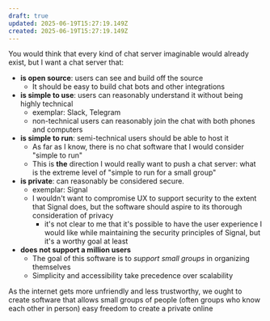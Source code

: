 ```yaml
---
draft: true
updated: 2025-06-19T15:27:19.149Z
created: 2025-06-19T15:27:19.149Z
---
```

You would think that every kind of chat server imaginable would already exist, but I want a chat server that:

- **is open source**: users can see and build off the source
	- It should be easy to build chat bots and other integrations
- **is simple to use**: users can reasonably understand it without being highly technical
	- exemplar: Slack, Telegram
	- non-technical users can reasonably join the chat with both phones and computers
- **is simple to run**: semi-technical users should be able to host it
	- As far as I know, there is no chat software that I would consider "simple to run"
	- This is **the** direction I would really want to push a chat server: what is the extreme level of "simple to run for a small group"
- **is private**: can reasonably be considered secure. 
	- exemplar: Signal
	- I wouldn't want to compromise UX to support security to the extent that Signal does, but the software should aspire to its thorough consideration of privacy
		- it's not clear to me that it's possible to have the user experience I would like while maintaining the security principles of Signal, but it's a worthy goal at least
- **does not support a million users**
	- The goal of this software is to _support small groups_ in organizing themselves
	- Simplicity and accessibility take precedence over scalability

As the internet gets more unfriendly and less trustworthy, we ought to create software that allows small groups of people (often groups who know each other in person) easy freedom to create a private online 